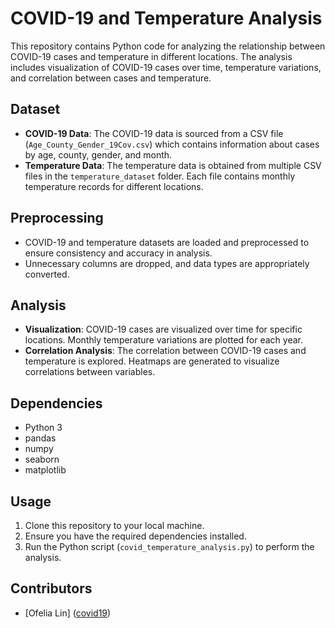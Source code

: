 # COVID-19 and Temperature Analysis

This repository contains Python code for analyzing the relationship between COVID-19 cases and temperature in different locations. The analysis includes visualization of COVID-19 cases over time, temperature variations, and correlation between cases and temperature.

## Dataset
- **COVID-19 Data**: The COVID-19 data is sourced from a CSV file (`Age_County_Gender_19Cov.csv`) which contains information about cases by age, county, gender, and month.
- **Temperature Data**: The temperature data is obtained from multiple CSV files in the `temperature_dataset` folder. Each file contains monthly temperature records for different locations.

## Preprocessing
- COVID-19 and temperature datasets are loaded and preprocessed to ensure consistency and accuracy in analysis.
- Unnecessary columns are dropped, and data types are appropriately converted.

## Analysis
- **Visualization**: COVID-19 cases are visualized over time for specific locations. Monthly temperature variations are plotted for each year.
- **Correlation Analysis**: The correlation between COVID-19 cases and temperature is explored. Heatmaps are generated to visualize correlations between variables.

## Dependencies
- Python 3
- pandas
- numpy
- seaborn
- matplotlib

## Usage
1. Clone this repository to your local machine.
2. Ensure you have the required dependencies installed.
3. Run the Python script (`covid_temperature_analysis.py`) to perform the analysis.

## Contributors
- [Ofelia Lin] ([covid19](https://github.com/OfeliaLin/covid19/blob/main/The%20relation%20between%20temperature%20and%20Covid19%20.ipynb))
